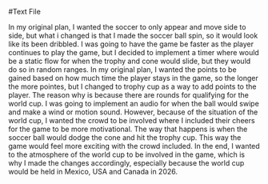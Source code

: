 #Text File 

In my original plan, I wanted the soccer to only appear and move side to side, but what i changed is that I made the soccer ball spin, so it would look like its been dribbled. I was going to have the game be faster as the player continues to play the game, but I decided to implement a timer where would be a static flow for when the trophy and cone would slide, but they would do so in random ranges. In my original plan, I wanted the points to be gained based on how much time the player stays in the game, so the longer the more pointes, but I changed to trophy cup as a way to add points to the player. The reason why is because there are rounds for qualifying for the world cup. I was going to implement an audio for when the ball would swipe and make a wind or motion sound. However, because of the situation of the world cup, I wanted the crowd to be involved where I included their cheers for the game to be more motivational. The way that happens is when the soccer ball would dodge the cone and hit the trophy cup. This way the game would feel more exciting with the crowd included. In the end, I wanted to the atmosphere of the world cup to be involved in the game, which is why I made the changes accordingly, especially because the world cup would be held in Mexico, USA and Canada in 2026. 
